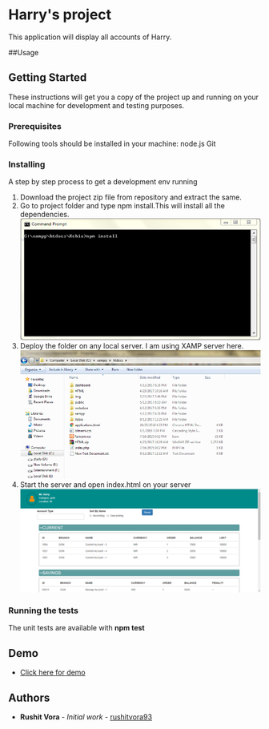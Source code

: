 # Harry's project

This application will display all accounts of Harry.

##Usage



## Getting Started

These instructions will get you a copy of the project up and running on your local machine for development and testing purposes. 

### Prerequisites

Following tools should be installed in your machine:
node.js 
Git

### Installing

A step by step process to get a development env running

1. Download the project zip file from repository and extract the same.
2. Go to project folder and type npm install.This will install all the dependencies.
![cmdImg](img/install_1.png?raw=true)
3. Deploy the folder on any local server. I am using XAMP server here.
![cmdImg](img/install_2.png?raw=true)
4. Start the server and open index.html on your server
![cmdImg](img/install_3.png?raw=true)

### Running the tests

The unit tests are available with <b>npm test</b>

## Demo
* [Click here for demo](https://rushitvora93.github.io/)
	
## Authors

* **Rushit Vora** - *Initial work* - [rushitvora93](https://github.com/rushitvora93)

